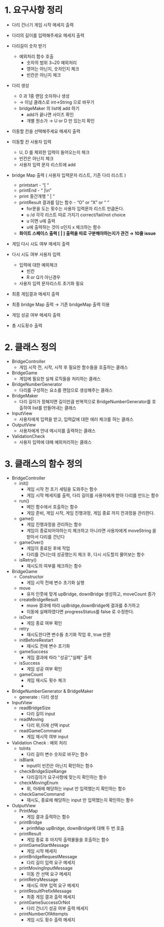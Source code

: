 # 1. 요구사항 정리

- 다리 건너기 게임 시작 메세지 출력
- 다리의 길이를 입력해주세요 메세지 출력
- 다리길이 숫자 받기
    - 예외처리 함수 호출
        - 숫자의 범위 3~20 예외처리
        - 영어는 아닌지, 숫자인지 체크
        - 빈칸은 아닌지 체크

- 다리 생성
    - 0 과 1중 랜덤 숫자하나 생성
    - → 이넘 클래스로 int→String 으로 바꾸기
    - bridgeMaker 의 list에 add 하기
        - add가 끝나면 사이즈 확인
        - 개별 원소가 → U or D 만 있는지 확인
- 이동할 칸을 선택해주세요 메세지 출력
- 이동할 칸 사용자 입력
    - U, D 를 제외한 입력이 들어오는지 체크
    - 빈칸은 아닌지 체크
    - 사용자 입력 문자 리스트에 add
- bridge Map 출력 ( 사용자 입력문자 리스트, 기존 다리 리스트 )
    - printstart - “[ “
    - printEnd - “ ]\n”
    - print 중간개행 “ | “
    - printResult 결과를 담는 함수 - “O” or “X” or “ “
        - for문을 도는 횟수는 사용자 입력문자 리스트 만큼돈다.
        - u /d 각각 리스트 따로 가지기 correct/fail/not choice
        - u 이면 u에 출력
        - u에 출력하는 것이 o인지 x 체크하는 함수
    - **화이트 스페이스 출력 [ | ] 출력을 따로 구분해야하는지가 관건 → 10줄 issue**

- 게임 다시 시도 여부 메세지 출력
- 다시 시도 여부 사용자 입력
    - 입력에 대한 예외체크
        - 빈칸
        - R or Q가 아닌경우
    - 사용자 입력 문자리스트 초기화 필요
- 최종 게임결과 메세지 출력
- 최종 bridge Map 출력 → 기존 bridgeMap 출력 이용
- 게임 성공 여부 메세지 출력
- 총 시도횟수 출력

# 2. 클래스 정의
- BridgeController
  - 게임 시작 전, 시작, 시작 후 필요한 함수들을 호출하는 클래스
- BridgeGame
  - 게임에 필요한 실제 로직들을 처리하는 클래스
- BridgeNumberGenerator
  - 다리를 구성하는 요소를 랜덤으로 생성해주는 클래스
- BridgeMaker
  - 다리 길이가 정해지면 길이만큼 반복적으로 BridgeNumberGenerator를 호출하여 list를 만들어내는 클래스
- InputView
  - 사용자에게 입력을 받고, 입력값에 대한 에러 체크를 하는 클래스
- OutputView
  - 사용자에게 안내 메시지를 출력하는 클래스
- ValidationCheck
  - 사용자 입력에 대해 예외처리하는 클래스

# 3. 클래스의 함수 정의
- BridgeController
  - init()
    - 게임 시작 전 초기 세팅을 도와주는 함수
    - 게임 시작 메세지를 출력, 다리 길이를 사용자에게 받아 다리를 만드는 함수
  - run()
    - 메인 함수에서 호출하는 함수
    - 게임 준비, 게임 시작, 게임 진행과정, 게임 종료 까지 전과정을 관리한다.
  - game()
    - 게임 진행과정을 관리하는 함수
    - 게임이 종료되어야하는지 체크하고 아니라면 사용자에게 moveString 을 받아서 다리를 건넌다
  - gameOver()
    - 게임이 종료된 후에 작업
    - 다리를 건너는데 성공했는지 체크 후, 다시 시도할지 물어보는 함수
  - isRetry()
    - 재시도의 여부를 체크하는 함수
- BridgeGame
  - Constructor
    - 게임 시작 전에 변수 초기화 실행
  - move
    - 유저 인풋에 맞게 upBridge, downBridge 생성하고, moveCount 증가
  - createBridgeResult
    - move 결과에 따라 upBridge,downBridge에 결과를 추가하고
    - 이동에 실패하였다면 progressStatus를 false 로 수정한다.
  - isOver
    - 게임 종료 여부 확인
  - retry
    - 재시도한다면 변수들 초기화 작업 후, true 반환
  - initBeforeRestart
    - 재시도 전에 변수 초기화
  - gameSuccess
    - 게임 결과에 따라 "성공","실패" 출력
  - isSuccess
    - 게임 성공 여부 확인
  - gameCount
    - 게임 재시도 횟수 체크
    - 
- BridgeNumberGenerator & BridgeMaker
  - generate : 다리 생성
- InputView
  - readBridgeSize 
    - 다리 길이 input
  - readMoving 
    - 다리 위,아래 선택 input
  - readGameCommand 
    - 게임 재시작 여부 input
- Validation Check : 예외 처리
  - toInts 
    - 다리 길이 변수 숫자로 바꾸는 함수
  - isBlank 
    - input이 빈칸은 아닌지 확인하는 함수
  - checkBridgeSizeRange
    - 다리길이가 요구사항에 맞는지 확인하는 함수
  - checkMovingEnum
    - 위, 아래에 해당하는 input 만 입력했는지 확인하는 함수
  - checkGameCommand
    - 재시도, 종료에 해당하는 input 만 입력했는지 확인하는 함수
- OutputView
  - PrintMap
    - 게임 결과 출력하는 함수
  - printBridge
    - printMap upBridge, downBridge에 대해 두 번 호출
  - printResult
    - 게임 종료 후 마지막 출력물들을 호출하는 함수
  - printGameStartMessage
    - 게임 시작 메세지
  - printBridgeRequestMessage
    - 다리 길이 입력 요구 메세지
  - printMovingInputMessage
    - 이동 칸 선택 요구 메세지
  - printRetryMessage
    - 재시도 여부 입력 요구 메세지
  - printResultPrefixMessage
    - 최종 게임 결과 출력 메세지
  - printGameSuccessOrNot
    - 다리 건너기 성공 여부 출력 메세지
  - printNumberOfAttempts
    - 게임 시도 횟수 출력 메세지